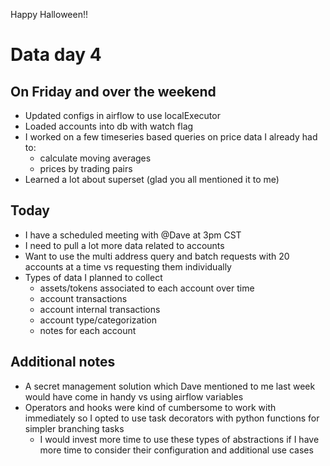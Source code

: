Happy Halloween!!

# Data day 4

## On Friday and over the weekend 
- Updated configs in airflow to use localExecutor
- Loaded accounts into db with watch flag
- I worked on a few timeseries based queries on price data I already had to:
  - calculate moving averages
  - prices by trading pairs
- Learned a lot about superset (glad you all mentioned it to me)

## Today 
- I have a scheduled meeting with @Dave at 3pm CST
- I need to pull a lot more data related to accounts
- Want to use the multi address query and batch requests with 20 accounts at a time vs requesting them individually
- Types of data I planned to collect
  - assets/tokens associated to each account over time
  - account transactions
  - account internal transactions
  - account type/categorization
  - notes for each account

## Additional notes
- A secret management solution which Dave mentioned to me last week would have come in handy vs using airflow variables
- Operators and hooks were kind of cumbersome to work with immediately so I opted to use task decorators with python functions for simpler branching tasks
  - I would invest more time to use these types of abstractions if I have more time to consider their configuration and additional use cases